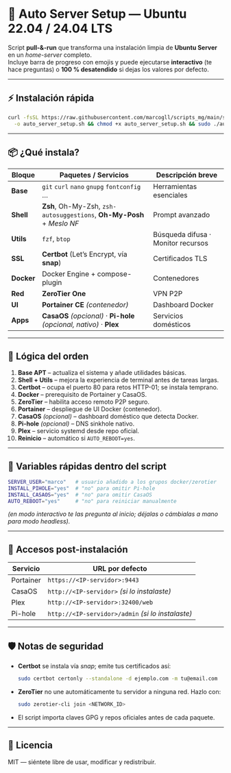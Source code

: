 # 🚀 Auto Server Setup — Ubuntu 22.04 / 24.04 LTS

Script **pull-&-run** que transforma una instalación limpia de **Ubuntu Server**
en un _home-server_ completo.  
Incluye barra de progreso con emojis y puede ejecutarse **interactivo** (te hace
preguntas) o **100 % desatendido** si dejas los valores por defecto.

---

## ⚡ Instalación rápida

```bash
curl -fsSL https://raw.githubusercontent.com/marcogll/scripts_mg/main/server_scripts/auto_server_setup.sh \
  -o auto_server_setup.sh && chmod +x auto_server_setup.sh && sudo ./auto_server_setup.sh
````

---

## 📦 ¿Qué instala?

| Bloque     | Paquetes / Servicios                                                   | Descripción breve                  |
| ---------- | ---------------------------------------------------------------------- | ---------------------------------- |
| **Base**   | `git` `curl` `nano` `gnupg` `fontconfig` …                             | Herramientas esenciales            |
| **Shell**  | **Zsh**, Oh-My-Zsh, `zsh-autosuggestions`, **Oh-My-Posh** + *Meslo NF* | Prompt avanzado                    |
| **Utils**  | `fzf`, `btop`                                                          | Búsqueda difusa · Monitor recursos |
| **SSL**    | **Certbot** (Let’s Encrypt, vía **snap**)                              | Certificados TLS                   |
| **Docker** | Docker Engine + compose-plugin                                         | Contenedores                       |
| **Red**    | **ZeroTier One**                                                       | VPN P2P                            |
| **UI**     | **Portainer CE** *(contenedor)*                                        | Dashboard Docker                   |
| **Apps**   | **CasaOS** *(opcional)* · **Pi-hole** *(opcional, nativo)* · **Plex**  | Servicios domésticos               |

---

## 🧩 Lógica del orden

1. **Base APT** – actualiza el sistema y añade utilidades básicas.
2. **Shell + Utils** – mejora la experiencia de terminal antes de tareas largas.
3. **Certbot** – ocupa el puerto 80 para retos HTTP-01; se instala temprano.
4. **Docker** – prerequisito de Portainer y CasaOS.
5. **ZeroTier** – habilita acceso remoto P2P seguro.
6. **Portainer** – despliegue de UI Docker (contenedor).
7. **CasaOS** *(opcional)* – dashboard doméstico que detecta Docker.
8. **Pi-hole** *(opcional)* – DNS sinkhole nativo.
9. **Plex** – servicio systemd desde repo oficial.
10. **Reinicio** – automático si `AUTO_REBOOT=yes`.

---

## 🔧 Variables rápidas dentro del script

```bash
SERVER_USER="marco"   # usuario añadido a los grupos docker/zerotier
INSTALL_PIHOLE="yes"  # "no" para omitir Pi-hole
INSTALL_CASAOS="yes"  # "no" para omitir CasaOS
AUTO_REBOOT="yes"     # "no" para reiniciar manualmente
```

*(en modo interactivo te las pregunta al inicio; déjalas o cámbialas a mano
para modo headless).*

---

## 🎯 Accesos post-instalación

| Servicio  | URL por defecto                                   |
| --------- | ------------------------------------------------- |
| Portainer | `https://<IP-servidor>:9443`                      |
| CasaOS    | `http://<IP-servidor>` *(si lo instalaste)*       |
| Plex      | `http://<IP-servidor>:32400/web`                  |
| Pi-hole   | `http://<IP-servidor>/admin` *(si lo instalaste)* |

---

## 🛡️ Notas de seguridad

* **Certbot** se instala vía *snap*; emite tus certificados así:

  ```bash
  sudo certbot certonly --standalone -d ejemplo.com -m tu@email.com
  ```

* **ZeroTier** no une automáticamente tu servidor a ninguna red. Hazlo con:

  ```bash
  sudo zerotier-cli join <NETWORK_ID>
  ```

* El script importa claves GPG y repos oficiales antes de cada paquete.

---

## 📄 Licencia

MIT — siéntete libre de usar, modificar y redistribuir.

```
```
